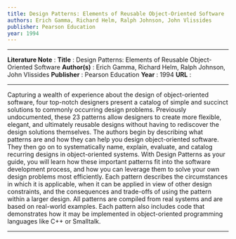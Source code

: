 ```yaml
---
title: Design Patterns: Elements of Reusable Object-Oriented Software
authors: Erich Gamma, Richard Helm, Ralph Johnson, John Vlissides
publisher: Pearson Education
year: 1994
---
```

***
**Literature Note** :
**Title** : Design Patterns: Elements of Reusable Object-Oriented Software
**Author(s)** : Erich Gamma, Richard Helm, Ralph Johnson, John Vlissides
**Publisher** : Pearson Education
**Year** : 1994
**URL** : 
***
Capturing a wealth of experience about the design of object-oriented software, four top-notch designers present a catalog of simple and succinct solutions to commonly occurring design problems. Previously undocumented, these 23 patterns allow designers to create more flexible, elegant, and ultimately reusable designs without having to rediscover the design solutions themselves. The authors begin by describing what patterns are and how they can help you design object-oriented software. They then go on to systematically name, explain, evaluate, and catalog recurring designs in object-oriented systems. With Design Patterns as your guide, you will learn how these important patterns fit into the software development process, and how you can leverage them to solve your own design problems most efficiently. Each pattern describes the circumstances in which it is applicable, when it can be applied in view of other design constraints, and the consequences and trade-offs of using the pattern within a larger design. All patterns are compiled from real systems and are based on real-world examples. Each pattern also includes code that demonstrates how it may be implemented in object-oriented programming languages like C++ or Smalltalk.
***